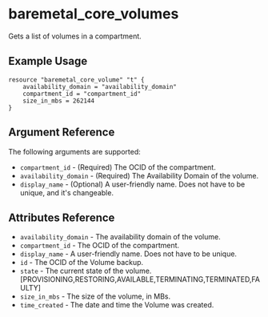 # baremetal\_core\_volumes

Gets a list of volumes in a compartment.

## Example Usage

```
resource "baremetal_core_volume" "t" {
    availability_domain = "availability_domain"
    compartment_id = "compartment_id"
    size_in_mbs = 262144
}
```

## Argument Reference

The following arguments are supported:

* `compartment_id` - (Required) The OCID of the compartment.
* `availability_domain` - (Required) The Availability Domain of the volume.
* `display_name` - (Optional) A user-friendly name. Does not have to be unique, and it's changeable.

## Attributes Reference
* `availability_domain` - The availability domain of the volume.
* `compartment_id` - The OCID of the compartment.
* `display_name` - A user-friendly name. Does not have to be unique.
* `id` - The OCID of the Volume backup.
* `state` - The current state of the volume. [PROVISIONING,RESTORING,AVAILABLE,TERMINATING,TERMINATED,FAULTY]
* `size_in_mbs` - The size of the volume, in MBs.
* `time_created` - The date and time the Volume was created.
